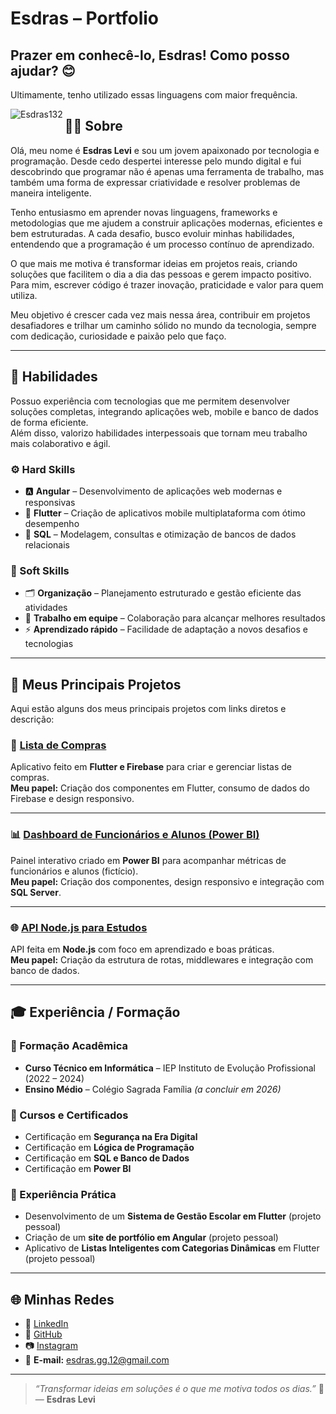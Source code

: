 # Esdras – Portfolio

## Prazer em conhecê-lo, Esdras! Como posso ajudar? 😊

<!--
**Esdras132/Esdras132** is a ✨ _special_ ✨ repository because its `README.md` (this file) appears on your GitHub profile.

Here are some ideas to get you started:

- 🔭 I’m currently working on ...
- 🌱 I’m currently learning ...
- 👯 I’m looking to collaborate on ...
- 🤔 I’m looking for help with ...
- 💬 Ask me about ...
- 📫 How to reach me: ...
- 😄 Pronouns: ...
- ⚡ Fun fact: ...
-->

Ultimamente, tenho utilizado essas linguagens com maior frequência.  
<p><img align="left" src="https://github-readme-stats.vercel.app/api/top-langs/?username=Esdras132&layout=compact&hide=html" alt="Esdras132 " /></p>



## 👨‍💻 Sobre

Olá, meu nome é **Esdras Levi** e sou um jovem apaixonado por tecnologia e programação. Desde cedo despertei interesse pelo mundo digital e fui descobrindo que programar não é apenas uma ferramenta de trabalho, mas também uma forma de expressar criatividade e resolver problemas de maneira inteligente.

Tenho entusiasmo em aprender novas linguagens, frameworks e metodologias que me ajudem a construir aplicações modernas, eficientes e bem estruturadas. A cada desafio, busco evoluir minhas habilidades, entendendo que a programação é um processo contínuo de aprendizado.

O que mais me motiva é transformar ideias em projetos reais, criando soluções que facilitem o dia a dia das pessoas e gerem impacto positivo. Para mim, escrever código é trazer inovação, praticidade e valor para quem utiliza.

Meu objetivo é crescer cada vez mais nessa área, contribuir em projetos desafiadores e trilhar um caminho sólido no mundo da tecnologia, sempre com dedicação, curiosidade e paixão pelo que faço.

---

## 🧠 Habilidades

Possuo experiência com tecnologias que me permitem desenvolver soluções completas, integrando aplicações web, mobile e banco de dados de forma eficiente.  
Além disso, valorizo habilidades interpessoais que tornam meu trabalho mais colaborativo e ágil.

### ⚙️ Hard Skills

- 🅰️ **Angular** – Desenvolvimento de aplicações web modernas e responsivas  
- 📱 **Flutter** – Criação de aplicativos mobile multiplataforma com ótimo desempenho  
- 🧮 **SQL** – Modelagem, consultas e otimização de bancos de dados relacionais  

### 💬 Soft Skills

- 🗂️ **Organização** – Planejamento estruturado e gestão eficiente das atividades  
- 🤝 **Trabalho em equipe** – Colaboração para alcançar melhores resultados  
- ⚡ **Aprendizado rápido** – Facilidade de adaptação a novos desafios e tecnologias  

---

## 🚀 Meus Principais Projetos

Aqui estão alguns dos meus principais projetos com links diretos e descrição:

### 🛒 [Lista de Compras](https://github.com/Esdras132/lista_app)
Aplicativo feito em **Flutter e Firebase** para criar e gerenciar listas de compras.  
**Meu papel:** Criação dos componentes em Flutter, consumo de dados do Firebase e design responsivo.

---

### 📊 [Dashboard de Funcionários e Alunos (Power BI)](https://app.powerbi.com/view?r=eyJrIjoiYTM0NDI4OTYtODAyNi00NjA3LWI1MzQtYjhkYTE1Nzc3M2M2IiwidCI6IjY1OWNlMmI4LTA3MTQtNDE5OC04YzM4LWRjOWI2MGFhYmI1NyJ9)
Painel interativo criado em **Power BI** para acompanhar métricas de funcionários e alunos (fictício).  
**Meu papel:** Criação dos componentes, design responsivo e integração com **SQL Server**.

---

### 🌐 [API Node.js para Estudos](https://github.com/Esdras132/api_node_estudo)
API feita em **Node.js** com foco em aprendizado e boas práticas.  
**Meu papel:** Criação da estrutura de rotas, middlewares e integração com banco de dados.

---


## 🎓 Experiência / Formação

### 🏫 Formação Acadêmica
- **Curso Técnico em Informática** – IEP Instituto de Evolução Profissional (2022 – 2024)  
- **Ensino Médio** – Colégio Sagrada Família *(a concluir em 2026)*  

### 📜 Cursos e Certificados
- Certificação em **Segurança na Era Digital**  
- Certificação em **Lógica de Programação**  
- Certificação em **SQL e Banco de Dados**  
- Certificação em **Power BI**

### 💼 Experiência Prática
- Desenvolvimento de um **Sistema de Gestão Escolar em Flutter** (projeto pessoal)  
- Criação de um **site de portfólio em Angular** (projeto pessoal)  
- Aplicativo de **Listas Inteligentes com Categorias Dinâmicas** em Flutter (projeto pessoal)

---

## 🌐 Minhas Redes

- 💼 [LinkedIn](https://www.linkedin.com/in/esdraslevi/)  
- 🐙 [GitHub](https://github.com/Esdras132)  
- 📷 [Instagram](https://www.instagram.com/esdraslevi_)  
- 💌 **E-mail:** [esdras.gg.12@gmail.com](mailto:esdras.gg.12@gmail.com)

---

> _“Transformar ideias em soluções é o que me motiva todos os dias.”_ 🚀  
> — **Esdras Levi**
